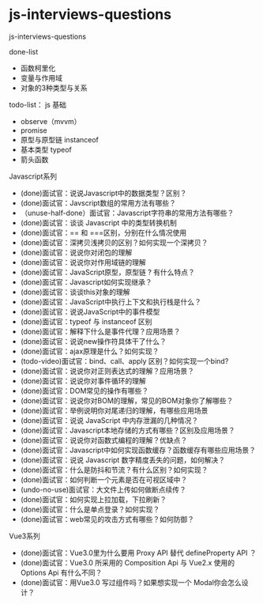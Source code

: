 # js-interviews-questions
js-interviews-questions

done-list
- 函数柯里化
- 变量与作用域
- 对象的3种类型与关系

todo-list：
js 基础
- observe（mvvm）
- promise
- 原型与原型链 instanceof
- 基本类型 typeof
- 箭头函数

Javascript系列
- (done)面试官：说说Javascript中的数据类型？区别？
- (done)面试官：Javscript数组的常用方法有哪些？
- （unuse-half-done）面试官：Javascript字符串的常用方法有哪些？
- (done)面试官：谈谈 Javascript 中的类型转换机制
- (done)面试官：== 和 ===区别，分别在什么情况使用
- (done)面试官：深拷贝浅拷贝的区别？如何实现一个深拷贝？
- (done)面试官：说说你对闭包的理解
- (done)面试官：说说你对作用域链的理解
- (done)面试官：JavaScript原型，原型链 ? 有什么特点？
- (done)面试官：Javascript如何实现继承？
- (done)面试官：谈谈this对象的理解
- (done)面试官：JavaScript中执行上下文和执行栈是什么？
- (done)面试官：说说JavaScript中的事件模型
- (done)面试官：typeof 与 instanceof 区别
- (done)面试官：解释下什么是事件代理？应用场景？
- (done)面试官：说说new操作符具体干了什么？
- (done)面试官：ajax原理是什么？如何实现？
- (todo-video)面试官：bind、call、apply 区别？如何实现一个bind?
- (done)面试官：说说你对正则表达式的理解？应用场景？
- (done)面试官：说说你对事件循环的理解
- (done)面试官：DOM常见的操作有哪些？
- (done)面试官：说说你对BOM的理解，常见的BOM对象你了解哪些？
- (done)面试官：举例说明你对尾递归的理解，有哪些应用场景
- (done)面试官：说说 JavaScript 中内存泄漏的几种情况？
- (done)面试官：Javascript本地存储的方式有哪些？区别及应用场景？
- (done)面试官：说说你对函数式编程的理解？优缺点？
- (done)面试官：Javascript中如何实现函数缓存？函数缓存有哪些应用场景？
- (done)面试官：说说 Javascript 数字精度丢失的问题，如何解决？
- (done)面试官：什么是防抖和节流？有什么区别？如何实现？
- (done)面试官：如何判断一个元素是否在可视区域中？
- (undo-no-use)面试官：大文件上传如何做断点续传？
- (done)面试官：如何实现上拉加载，下拉刷新？
- (done)面试官：什么是单点登录？如何实现？
- (done)面试官：web常见的攻击方式有哪些？如何防御？

Vue3系列
- (done)面试官：Vue3.0里为什么要用 Proxy API 替代 defineProperty API ？
- (done)面试官：Vue3.0 所采用的 Composition Api 与 Vue2.x 使用的 Options Api 有什么不同？
- (done)面试官：用Vue3.0 写过组件吗？如果想实现一个 Modal你会怎么设计？

